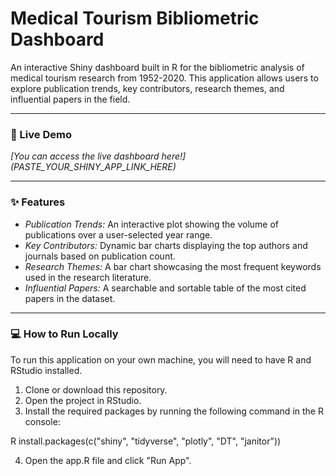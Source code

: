 # Medical Tourism Bibliometric Dashboard

An interactive Shiny dashboard built in R for the bibliometric analysis of medical tourism research from 1952-2020. This application allows users to explore publication trends, key contributors, research themes, and influential papers in the field.

---

### 🚀 Live Demo

*[You can access the live dashboard here!] (PASTE_YOUR_SHINY_APP_LINK_HERE)*

---

### ✨ Features

* *Publication Trends:* An interactive plot showing the volume of publications over a user-selected year range.
* *Key Contributors:* Dynamic bar charts displaying the top authors and journals based on publication count.
* *Research Themes:* A bar chart showcasing the most frequent keywords used in the research literature.
* *Influential Papers:* A searchable and sortable table of the most cited papers in the dataset.

---

### 💻 How to Run Locally

To run this application on your own machine, you will need to have R and RStudio installed.

1.  Clone or download this repository.
2.  Open the project in RStudio.
3.  Install the required packages by running the following command in the R console:

R
install.packages(c("shiny", "tidyverse", "plotly", "DT", "janitor"))


4.  Open the app.R file and click "Run App".

